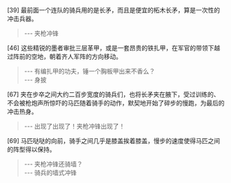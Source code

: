 
[39] 最前面一个连队的骑兵用的是长矛，而且是便宜的柘木长矛，算是一次性的冲击兵器。
>--- 夹枪冲锋<br>

[46] 这些精锐的墨者审批三层革甲，或是一套昂贵的铁扎甲，在军官的带领下越过阵前的空地，朝着齐人军阵的方向移动。
>--- 有编扎甲的功夫，锤一个胸板甲出来不香么？<br>
>--- 身披<br>

[67] 夹在步卒之间大约二百步宽度的骑兵们，也将长矛夹在腋下，受过训练的、不会被枪炮声所惊吓的马匹随着骑手的动作，默契地开始了碎步的慢跑，为最后的冲击热身。
>--- 出现了出现了！夹枪冲锋出现了！<br>

[69] 马匹哒哒的向前，骑手之间几乎是膝盖挨着膝盖，慢步的速度使得马匹之间的阵型得以保持。
>--- 夹枪冲锋还骑墙？<br>
>--- 骑兵的墙式冲锋<br>
